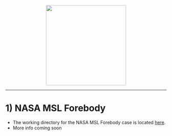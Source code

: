 <div class="paragraph"><p><br>
<br></p></div>
  
<p align="center">
<img src="https://github.com/vincentcasseau/hyStrath/blob/master/doc/images/hy2MhdFoamLogo.png" width="250">
</p>


---  
# 1) NASA MSL Forebody

+ The working directory for the NASA MSL Forebody case is located [here](https://github.com/vincentcasseau/hyStrath/tree/master/run/hyStrath/hy2MhdFoam/NASA_MSL_forebody_NR-MHD).  
+ More info coming soon  

<br>
